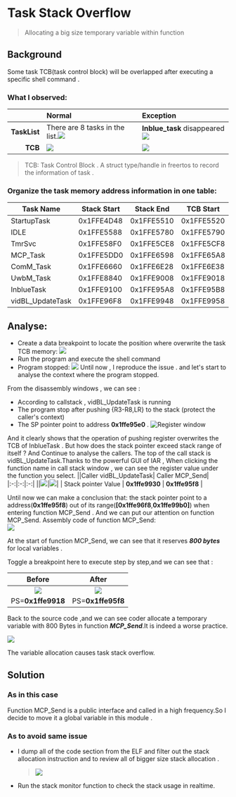 # Task Stack Overflow 
> Allocating a big size temporary variable within function 

## Background
Some task TCB(task control block) will be overlapped after executing a specific shell command . 

### What I observed:   
  
|               |Normal|Exception|
|             -:|:-|:-|
|**TaskList**   |There are 8 tasks in the list.![](TasksListBeforeOverlapped.PNG)|**Inblue_task** disappeared![](TaskListOverlapped.PNG)
|**TCB**        |![](TCB_Before_Overlapped.PNG)|![](TCB_After_Overlapped.PNG)

> TCB: Task Control Block . A struct type/handle in freertos to record the information of task .
### Organize the task memory address information in one table:
  
|Task Name|Stack Start|Stack End|TCB Start|TCB End|
|-|-|-|-|-|
StartupTask|0x1FFE4D48|0x1FFE5510|0x1FFE5520|0x1FFE5578
IDLE|0x1FFE5588|0x1FFE5780|0x1FFE5790|0x1FFE57E8
TmrSvc|0x1FFE58F0|0x1FFE5CE8|0x1FFE5CF8|0x1FFE5D50
MCP_Task|0x1FFE5DD0|0x1FFE6598|0x1FFE65A8|0x1FFE6600
ComM_Task|0x1FFE6660|0x1FFE6E28|0x1FFE6E38|0x1FFE6E90
UwbM_Task|0x1FFE8840|0x1FFE9008|0x1FFE9018|0x1FFE9070
InblueTask|0x1FFE9100|0x1FFE95A8|0x1FFE95B8|0x1FFE9610
vidBL_UpdateTask|0x1FFE96F8|0x1FFE9948|0x1FFE9958|0x1FFE99B0



## Analyse:

- Create a data breakpoint to locate the position where overwrite the task TCB memory:
![](EditDataBreakPoint.png)
- Run the program and execute the shell command
- Program stopped:
  ![](ProgramHalt.PNG)
 Until now , I reproduce the issue . and let's start to analyse the context where the program stopped.

 From the disassembly windows , we can see :
 - According to callstack , vidBL_UpdateTask is running
 - The program stop after pushing {R3-R8,LR} to the stack (protect the caller's context)
 - The SP pointer point to address **0x1ffe95e0** . 
   ![Register window](Register.PNG)
 
 And it clearly shows that the operation of pushing register overwrites the TCB of InblueTask . But how does the stack pointer exceed stack range of itself ? And Continue to analyse the callers.
 The top of the call stack is vidBL_UpdateTask.Thanks to the powerful GUI of IAR , When  clicking the function name in call stack window , we can see the register value under the function you select.
 ||Caller vidBL_UpdateTask| Caller MCP_Send|
 |:-:|:-:|:-:|
 ||![](Caller_vidBL_UpdateTask.PNG)|![](Caller_MCP_Send.PNG)|
 | Stack pointer Value | **0x1ffe9930** | **0x1ffe95f8** |

Until now we can make a conclusion that: the stack pointer point to a address(**0x1ffe95f8**) out of its range(**[0x1ffe96f8**,**0x1ffe99b0]**) when entering function MCP_Send . And we can put our attention on function MCP_Send.
Assembly code of function MCP_Send:    
![](FunctionMCP_Send.PNG)

At the start of function MCP_Send, we can see that it reserves ***800 bytes*** for local variables .

Toggle a breakpoint here to execute step by step,and we can see that :

|Before|After|
|:-:|:-:|
|![](FunctionWithinMCP_Send.PNG)|![](FunctionWithinMCP_Send2.PNG)|
|PS=**0x1ffe9918**|PS=**0x1ffe95f8**|


Back to the source code ,and we can see coder allocate a temporary variable with 800 Bytes in function ***MCP_Send***.It is indeed a worse practice.

![](AllocateALocalVariableWith800Bytes.PNG)


The variable allocation causes task stack overflow.

## Solution
### As in this case
 Function MCP_Send is a public interface and called in a high frequency.So I decide to move it a global variable in this module .

### As to avoid same issue 
- I dump all of the code section from the ELF and filter out the stack allocation instruction and to review all of bigger size stack allocation .
   > ![](StackAllocation.PNG)
   
- Run the stack monitor function to check the stack usage in realtime.


